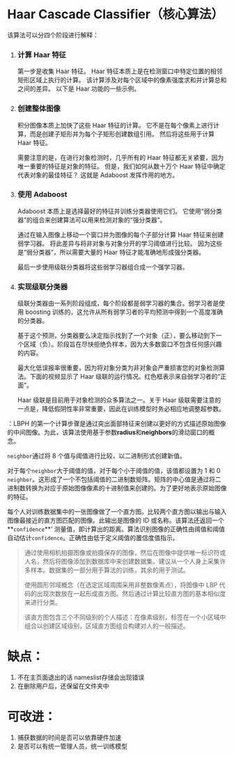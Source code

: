 # Haar Cascade Classifier（核心算法）

该算法可以分四个阶段进行解释：

1. ### 计算 Haar 特征

   第一步是收集 Haar 特征。 Haar 特征本质上是在检测窗口中特定位置的相邻矩形区域上执行的计算。 该计算涉及对每个区域中的像素强度求和并计算总和之间的差异。 以下是 Haar 功能的一些示例。

2. ### 创建整体图像

   积分图像本质上加快了这些 Haar 特征的计算。 它不是在每个像素上进行计算，而是创建子矩形并为每个子矩形创建数组引用。 然后将这些用于计算 Haar 特征。

   

   需要注意的是，在进行对象检测时，几乎所有的 Haar 特征都无关紧要，因为唯一重要的特征是对象的特征。 但是，我们如何从数十万个 Haar 特征中确定代表对象的最佳特征？ 这就是 Adaboost 发挥作用的地方。

   

3. ### 使用 Adaboost

   Adaboost 本质上是选择最好的特征并训练分类器使用它们。 它使用“弱分类器”的组合来创建算法可以用来检测对象的“强分类器”。

   通过在输入图像上移动一个窗口并为图像的每个子部分计算 Haar 特征来创建弱学习器。 将此差异与将非对象与对象分开的学习阈值进行比较。 因为这些是“弱分类器”，所以需要大量的 Haar 特征才能准确地形成强分类器。

   

   最后一步使用级联分类器将这些弱学习器组合成一个强学习器。

4. ### 实现级联分类器

   级联分类器由一系列阶段组成，每个阶段都是弱学习器的集合。弱学习者是使用 boosting 训练的，这允许从所有弱学习者的平均预测中得到一个高度准确的分类器。

   

   基于这个预测，分类器要么决定指示找到了一个对象（正），要么移动到下一个区域（负）。阶段旨在尽快拒绝负样本，因为大多数窗口不包含任何感兴趣的内容。

   

   最大化低误报率很重要，因为将对象分类为非对象会严重损害您的对象检测算法。下面的视频显示了 Haar 级联的运行情况。红色框表示来自弱学习者的“正面”。

   

   Haar 级联是目前用于对象检测的众多算法之一。关于 Haar 级联需要注意的一点是，降低假阴性率非常重要，因此在训练模型时务必相应地调整超参数。



：LBPH 的第一个计算步骤是通过突出面部特征来创建以更好的方式描述原始图像的中间图像。为此，该算法使用基于参数**radius**和**neighbors**的滑动窗口的概念。





`neighbor`通过将 8 个值与阈值进行比较，以二进制形式创建新值。

对于每个`neighbor`大于阈值的值，对于每个小于阈值的值，该值都设置为 1 和 0 `neighbor`。这形成了一个不包括阈值的二进制数矩阵。矩阵的中心值是通过将二进制数转换为对应于原始图像像素的十进制值来创建的。为了更好地表示原始图像的特征。



每个人对训练数据集中的一张图像做了一个直方图。比较两个直方图以输出与输入图像最接近的直方图匹配的图像。此输出是图像的 ID 或名称。该算法还返回一个**`confidence`**' 测量值，即计算出的距离。算法识别图像的正确性由阈值和阈值自动估计`confidence`。正确性由低于定义阈值的置信度值指示。

> 通过使用相机拍摄图像或拍摄保存的图像，然后在图像中提供唯一标识符或人名，然后将图像添加到数据库中来创建数据集。建议从一个人身上采集许多样本。数据集的一部分用于算法的训练，其余的用于测试。
>
> 使用圆形邻域概念（在选定区域周围采用非整数像素点），将图像中 LBP 代码的出现次数放在一起形成直方图。然后通过计算比较直方图的基本相似度来进行分类。
>
> 该直方图包含三个不同级别的个人描述：在像素级别，标签在一个小区域中组合以创建区域级别，区域直方图组合构建对人的一般描述。





# 缺点：

1. 不在主页面退出的话 nameslist存储会出现错误
2. 在删除用户后，还保留在文件夹中



# 可改进：

1. 捕获数据的时间是否可以依靠硬件加速
2. 是否可以有统一管理人员，统一训练模型